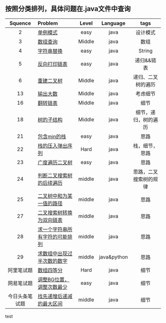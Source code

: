 ## 按照分类排列，具体问题在.java文件中查询    

| Squence | Problem       | Level	| Language  | tags|
|:-------:|:--------------|:------:|:---------:|:-------------:|
|2|[单例模式](https://github.com/ClaudiusGitHub/SwordToOffer/blob/master/java/SingleTon.java)|easy|java|设计模式|
|3|[数组查询](https://github.com/ClaudiusGitHub/SwordToOffer/blob/master/java/Query.java)|Middle|java|数组|
|4|[字符串替换](https://github.com/ClaudiusGitHub/SwordToOffer/blob/master/java/RepalceSpace.java)|easy|java|String|
|5|[反向打印链表](https://github.com/ClaudiusGitHub/SwordToOffer/blob/master/java/PrintLinkedListInversely.java)|easy|java|递归&&链表|
|6|[重建二叉树](https://github.com/ClaudiusGitHub/SwordToOffer/blob/master/java/rebuildBinaryTree)|Middle|java|递归、二叉树的遍历|
|13|[输出大数](https://github.com/ClaudiusGitHub/SwordToOffer/blob/master/java/PrintToMaxOfDigits.java)|Middle|java|考虑细节|
|16|[翻转链表](https://github.com/ClaudiusGitHub/SwordToOffer/blob/master/java/reverseList)|Middle|java|细节|
|18|[树的子结构](https://github.com/ClaudiusGitHub/SwordToOffer/blob/master/java/subTree)|Middle|java|细节，递归，树的遍历|
|21|[包含min的栈](https://github.com/ClaudiusGitHub/SwordToOffer/blob/master/java/stackWithMin)|easy|java|思路|
|22|[栈的压入弹出序列](https://github.com/ClaudiusGitHub/SwordToOffer/blob/master/java/CheckStack.java)|Hard|java|栈，细节，思路|
|23|[广度遍历二叉树](https://github.com/ClaudiusGitHub/SwordToOffer/blob/master/java/traverseBinarytree.java)|easy|java|思路|
|24|[判断二叉搜索树的后续遍历](https://github.com/ClaudiusGitHub/SwordToOffer/blob/master/java/JudgeBSTree.java)|middle|java|思路，二叉搜索树的规律|
|25|[二叉树中和为某一值的路径](https://github.com/ClaudiusGitHub/SwordToOffer/blob/master/java/pathOfBinaryTree)|middle|java|思路|
|27|[二叉搜索树转换为双向链表](https://github.com/ClaudiusGitHub/SwordToOffer/blob/master/java/treeToList)|middle|java|思路|
|28|[求一个字符串所有字符的可能排列](https://github.com/ClaudiusGitHub/SwordToOffer/blob/master/java/SubStrings.java)|middle|java|思路|
|29|[求数组中出现过半次数的数字](https://github.com/ClaudiusGitHub/SwordToOffer/blob/master/java/MoreThanHalf)|middle|java&python|思路|
|阿里笔试题|[数组四等分](https://github.com/ClaudiusGitHub/SwordToOffer/blob/master/java/NewMain.java)|Hard|java|细节|
|网易笔试题|[调整BG位置，调整次数最少](https://github.com/ClaudiusGitHub/SwordToOffer/blob/master/java/Adjust.java)|easy|java|细节|
|今日头条笔试题|[找先递增后递减的最大区间](https://github.com/ClaudiusGitHub/SwordToOffer/blob/master/java/MaxSection.java)|middle|java|细节|、
test

